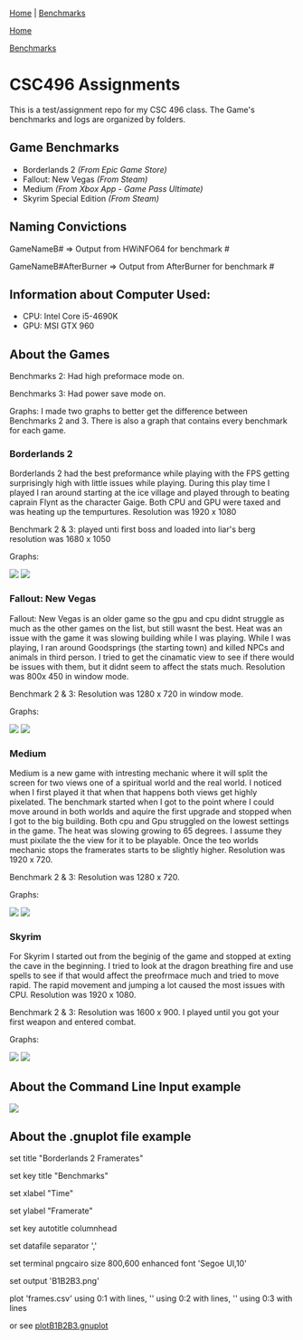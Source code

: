 ﻿[Home](https://kodidurham.github.io/CSC496Assignment2/) |   [Benchmarks](https://kodidurham.github.io/CSC496Assignment2/Benchmarks)

[Home](https://kodidurham.github.io/CSC496Assignment2/)

[Benchmarks](https://kodidurham.github.io/CSC496Assignment2/Benchmarks)

# **CSC496 Assignments**
This is a test/assignment repo for my CSC 496 class. The Game's benchmarks and logs are organized by folders.

## **Game Benchmarks**
- Borderlands 2 *(From Epic Game Store)*
- Fallout: New Vegas *(From Steam)*
- Medium *(From Xbox App - Game Pass Ultimate)*
- Skyrim Special Edition *(From Steam)*

## **Naming Convictions**
GameNameB# => Output from HWiNFO64 for benchmark #

GameNameB#AfterBurner => Output from AfterBurner for benchmark #

## **Information about Computer Used:**
- CPU: Intel Core i5-4690K
- GPU: MSI GTX 960

## **About the Games**

Benchmarks 2: Had high preformace mode on.

Benchmarks 3: Had power save mode on. 

Graphs: I made two graphs to better get the difference between Benchmarks 2 and 3. There is also a graph that contains every benchmark for each game.

### **Borderlands 2**
Borderlands 2 had the best preformance while playing with the FPS getting surprisingly high with little issues while playing. During this play time I played I ran around starting at the ice village and played through to beating caprain Flynt as the character Gaige. Both CPU and GPU were taxed and was heating up the tempurtures. Resolution was 1920 x 1080

Benchmark 2 & 3: played unti first boss and loaded into liar's berg resolution was 1680 x 1050

Graphs:

![](Borderlands2/B1B2B3.png)
![](Borderlands2/B2B3.png)

### **Fallout: New Vegas**
Fallout: New Vegas is an older game so the gpu and cpu didnt struggle as much as the other games on the list, but still wasnt the best. Heat was an issue with the game it was slowing building while I was playing. While I was playing, I ran around Goodsprings (the starting town) and killed NPCs and animals in third person. I tried to get the cinamatic view to see if there would be issues with them, but it didnt seem to affect the stats much. Resolution was 800x 450 in window mode.

Benchmark 2 & 3: Resolution was 1280 x 720 in window mode.

Graphs:

![](FalloutNewVegas/B1B2B3.png)
![](FalloutNewVegas/B2B3.png)

### **Medium**
Medium is a new game with intresting mechanic where it will split the screen for two views one of a spiritual world and the real world. I noticed when I first played it that when that happens both views get highly pixelated. The benchmark started when I got to the point where I could move around in both worlds and aquire the first upgrade and stopped when I got to the big building. Both cpu and Gpu struggled on the lowest settings in the game. The heat was slowing growing to 65 degrees. I assume they must pixilate the the view for it to be playable. Once the teo worlds mechanic stops the framerates starts to be slightly higher. Resolution was 1920 x 720.

Benchmark 2 & 3: Resolution was 1280 x 720.

Graphs:

![](Medium/B1B2B3.png)
![](Medium/B2B3.png)

### **Skyrim**
For Skyrim I started out from the beginig of the game and stopped at exting the cave in the beginning. I tried to look at the dragon breathing fire and use spells to see if that would affect the preofrmace much and tried to move rapid. The rapid movement and jumping a lot caused the most issues with CPU. Resolution was 1920 x 1080.

Benchmark 2 & 3: Resolution was 1600 x 900. I played until you got your first weapon and entered combat.

Graphs:

![](Skyrim/B1B2B3.png)
![](Skyrim/B2B3.png)


## **About the Command Line Input example**
![](CommandLine.PNG)

## **About the .gnuplot file example**

set title "Borderlands 2 Framerates"

set key title "Benchmarks"

set xlabel "Time"

set ylabel "Framerate"

set key autotitle columnhead

set datafile separator ','

set terminal pngcairo size 800,600 enhanced font 'Segoe UI,10'

set output 'B1B2B3.png'

plot 'frames.csv' using 0:1 with lines, '' using 0:2 with lines, '' using 0:3 
with lines

 or see [plotB1B2B3.gnuplot](Borderlands2/plotB1B2B3.gnuplot)
